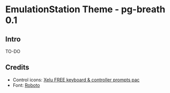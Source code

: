 EmulationStation Theme - pg-breath 0.1
======================================

Intro
-----

TO-DO


Credits
-------

  - Control icons: [Xelu FREE keyboard & controller prompts pac](https://thoseawesomeguys.com/prompts/)
  - Font: [Roboto](https://fonts.google.com/specimen/Roboto?selection.family=Roboto)
